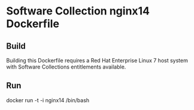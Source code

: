 Software Collection nginx14 Dockerfile
===================

Build
-----

Building this Dockerfile requires a Red Hat Enterprise Linux 7 host
system with Software Collections entitlements available.

Run
-----

docker run -t -i nginx14 /bin/bash
